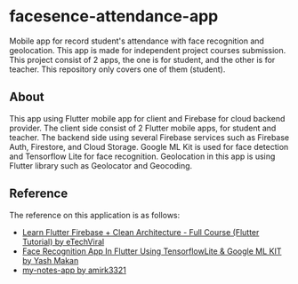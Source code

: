 # facesence-attendance-app

Mobile app for record student's attendance with face recognition and geolocation. This app is made for independent project courses submission. This project consist of 2 apps, the one is for student, and the other is for teacher. This repository only covers one of them (student).

## About

This app using Flutter mobile app for client and Firebase for cloud backend provider. The client side consist of 2 Flutter mobile apps, for student and teacher. The backend side using several Firebase services such as Firebase Auth, Firestore, and Cloud Storage.
Google ML Kit is used for face detection and Tensorflow Lite for face recognition.
Geolocation in this app is using Flutter library such as Geolocator and Geocoding.

## Reference

The reference on this application is as follows:
- [Learn Flutter Firebase + Clean Architecture - Full Course (Flutter Tutorial) by eTechViral](https://www.youtube.com/watch?v=iEvpBbHHxB0&t=3918s)
- [Face Recognition App In Flutter Using TensorflowLite & Google ML KIT by Yash Makan](https://www.youtube.com/watch?v=c2JNZ8nxCCU&t=1476s)
- [my-notes-app by amirk3321](https://github.com/amirk3321/my-notes-app)

